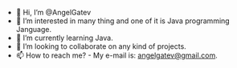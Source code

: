 - 👋 Hi, I’m @AngelGatev
- 👀 I’m interested in many thing and one of it is Java programming Janguage.
- 🌱 I’m currently learning Java.
- 💞️ I’m looking to collaborate on any kind of projects.
- 📫 How to reach me? - My e-mail is: angelgatev@gmail.com.

<!---
AngelGatev/AngelGatev is a ✨ special ✨ repository because its `README.md` (this file) appears on your GitHub profile.
You can click the Preview link to take a look at your changes.
--->
